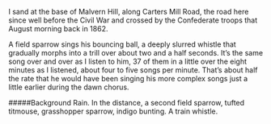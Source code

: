 I sand at the base of Malvern Hill, along Carters Mill Road, the road here since well before the Civil War and crossed by the Confederate troops that August morning back in 1862. 

A field sparrow sings his bouncing ball, a deeply slurred whistle that gradually morphs into a trill over about two and a half seconds. It’s the same song over and over as I listen to him, 37 of them in a little over the eight minutes as I listened, about four to five songs per minute. That’s about half the rate that he would have been singing his more complex songs just a little earlier during the dawn chorus. 

#####Background
Rain.  In the distance, a second field sparrow, tufted titmouse, grasshopper sparrow, indigo bunting. A train whistle. 

